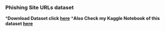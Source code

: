 ### Phishing Site URLs dataset
***Download Dataset click <a href ='https://www.kaggle.com/taruntiwarihp/phishing-site-urls'>here</a>**
***Also Check my Kaggle Notebook of this dataset <a href='https://www.kaggle.com/taruntiwarihp/phishing-sites-detector-complete-info-about-it'>here</a>**
